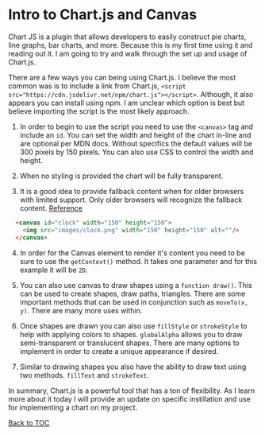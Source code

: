 # Intro to Chart.js and Canvas

Chart JS is a plugin that allows developers to easily construct pie charts, line graphs, bar charts, and more. Because this is my first time using it and reading out it. I am going to try and walk through the set up and usage of Chart.js.

There are a few ways you can being using Chart.js. I believe the most common was is to include a link from Chart.js, `<script src="https://cdn.jsdelivr.net/npm/chart.js"></script>`. Although, it also appears you can install using npm. I am unclear which option is best but believe importing the script is the most likely approach.

1. In order to begin to use the script you need to use the `<canvas>` tag and include an `id`. You can set the  width and height of the chart in-line and are optional per MDN docs. Without specifics the default values will be 300 pixels by 150 pixels. You can also use CSS to control the width and height.

2. When no styling is provided the chart will be fully transparent.

3. It is a good idea to provide fallback content when for older browsers with limited support. Only older browsers will recognize the fallback content. [Reference](https://developer.mozilla.org/en-US/docs/Web/API/Canvas_API/Tutorial/Basic_usage)


```html
  <canvas id="clock" width="150" height="150">
    <img src="images/clock.png" width="150" height="150" alt=""/>
  </canvas>
```

4. In order for the Canvas element to render it's content you need to be sure to use the `getContext()` method. It takes one parameter and for this example it will be `2D`.

5. You can also use canvas to draw shapes using a `function draw()`. This can be used to create shapes, draw paths, triangles. There are some important methods that can be used in conjunction such as `moveTo(x, y)`. There are many more uses within.

6. Once shapes are drawn you can also use `fillStyle` or `strokeStyle` to help with applying colors to shapes. `globalAlpha` allows you to draw semi-transparent or translucent shapes. There are many options to implement in order to create a unique appearance if desired.

7. Similar to drawing shapes you also have the ability to draw text using two methods. `fillText` and `strokeText`.

In summary, Chart.js is a powerful tool that has a ton of flexibility. As I learn more about it today I will provide an update on specific instillation and use for implementing a chart on my project.


[Back to TOC](README.md)

